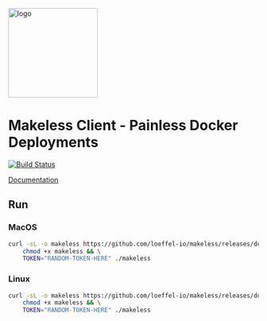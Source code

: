 <img width="180" src="https://raw.githubusercontent.com/makeless/server/master/serve-logo.png" alt="logo">

# Makeless Client - Painless Docker Deployments

[![Build Status](https://travis-ci.com/loeffel-io/serve-server.svg?token=diwUYjrdo8kHiwiMCFuq&branch=master)](https://travis-ci.com/loeffel-io/serve-server)

[Documentation](https://makeless.io)

## Run

### MacOS

```bash
curl -sL -o makeless https://github.com/loeffel-io/makeless/releases/download/v0.4.0/makeless-darwin && \
    chmod +x makeless && \
    TOKEN="RANDOM-TOKEN-HERE" ./makeless
```

### Linux

```bash
curl -sL -o makeless https://github.com/loeffel-io/makeless/releases/download/v0.4.0/makeless-linux && \
    chmod +x makeless && \
    TOKEN="RANDOM-TOKEN-HERE" ./makeless
```